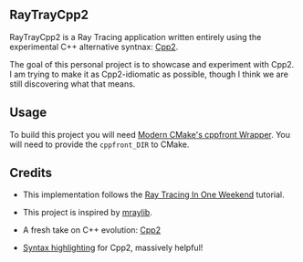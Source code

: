 
RayTrayCpp2
---

RayTrayCpp2 is a Ray Tracing application written entirely using the experimental C++ alternative syntnax: [Cpp2](https://hsutter.github.io/cppfront/).

The goal of this personal project is to showcase and experiment with Cpp2. I am trying to make it as Cpp2-idiomatic as possible, though I think we are still discovering what that means.

Usage
---
To build this project you will need [Modern CMake's cppfront Wrapper](https://github.com/modern-cmake/cppfront). You will need to provide the `cppfront_DIR` to CMake. 


Credits
---
- This implementation follows the [Ray Tracing In One Weekend](https://raytracing.github.io/) tutorial.

- This project is inspired by [mraylib](https://github.com/RishabhRD/mraylib).

- A fresh take on C++ evolution: [Cpp2](https://github.com/hsutter/cppfront)

- [Syntax highlighting](https://github.com/elazarcoh/cpp2-syntax) for Cpp2, massively helpful!